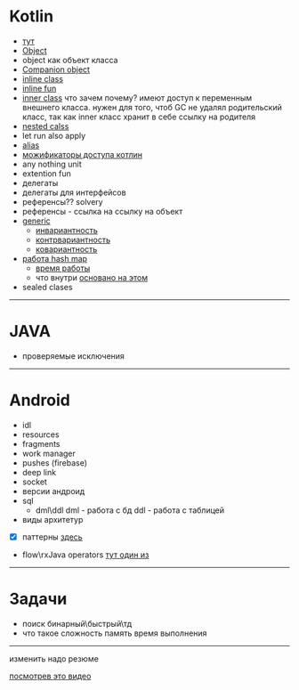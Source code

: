 # Kotlin
- [тут](/basics/collections/hashDataStructures/About.md/#hashmap)
- [Object](/basics/syntaxKotlin/classes.md/#object)
- object как объект класса
- [Companion object](/basics/syntaxKotlin/classes.md/#companion-object)
- [inline class](/basics/syntaxKotlin/classes.md/#inline)
- [inline fun](/basics/syntaxKotlin/classes.md/#inline-function)
- [inner class](/basics/syntaxKotlin/classes.md/#inner)
что зачем почему? имеют доступ к переменным внешнего класса. нужен для того, чтоб GC не удалял родительский класс, так как inner класс хранит в себе ссылку на родителя
- [nested calss](/basics/syntaxKotlin/classes.md/#nested)
- let run also apply 
- [alias](/basics/syntaxKotlin/alias.md)
- [можификаторы доступа котлин](/basics/syntaxKotlin/visibilityModifiers.md)
- any nothing unit
- extention fun
- делегаты
- делегаты для интерфейсов 
- референсы?? solvery
- референсы - ссылка на ссылку на объект 
- [generic](/basics/syntaxKotlin/generics.md)
  - [инвариантность](/basics/syntaxKotlin/generics.md/#инвариантность)
  - [контрвариантность](/basics/syntaxKotlin/generics.md/#контравариантность)
  - [ковариантность](/basics/syntaxKotlin/generics.md/#ковариантость) 
- [работа hash map](/basics/collections/hashDataStructures/hashmap.md)
  - [время работы](/basics/collections/hashDataStructures/hashmap.md/#мотивация-использовать-хеш-таблицы)
  - что внутри [основано на этом](/basics/collections/hashDataStructures/HashSet.md/#как-это-все-работает)
- sealed clases

 
 ---

 # JAVA

 - проверяемые исключения 

 ---

# Android

- idl
- resources 
- fragments 
- work manager
- pushes (firebase)
- deep link
- socket
- версии андроид
- sql
  - dml\ddl
  dml - работа с бд ddl - работа с таблицей
- виды архитетур 
- [x] паттерны [здесь](/patterns/About.md)
- flow\rxJava operators [тут один из](/RxJava/transformation/map/map.md)
 ---

# Задачи

- поиск бинарный\быстрый\тд
- что такое сложность память время выполнения 

 ---
 изменить надо резюме

 [посмотрев это видео](https://www.youtube.com/watch?v=XxXFHz-Vpj0)

